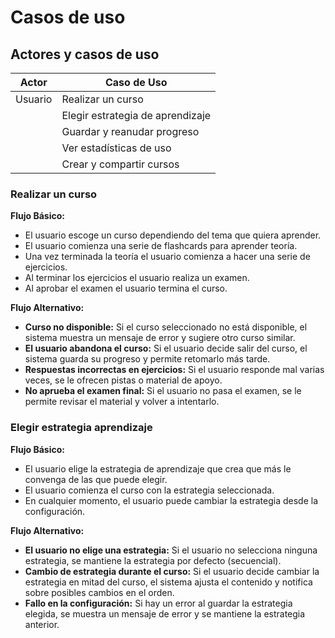 # Casos de uso

## Actores y casos de uso

| Actor   | Caso de Uso                      |
|---------|----------------------------------|
| Usuario | Realizar un curso               |
|         | Elegir estrategia de aprendizaje |
|         | Guardar y reanudar progreso     |
|         | Ver estadísticas de uso         |
|         | Crear y compartir cursos        |

### Realizar un curso

**Flujo Básico:**
- El usuario escoge un curso dependiendo del tema que quiera aprender.
- El usuario comienza una serie de flashcards para aprender teoría.
- Una vez terminada la teoría el usuario comienza a hacer una serie de ejercicios.
- Al terminar los ejercicios el usuario realiza un examen.
- Al aprobar el examen el usuario termina el curso.

**Flujo Alternativo:**
- **Curso no disponible:** Si el curso seleccionado no está disponible, el sistema muestra un mensaje de error y sugiere otro curso similar.
- **El usuario abandona el curso:** Si el usuario decide salir del curso, el sistema guarda su progreso y permite retomarlo más tarde.
- **Respuestas incorrectas en ejercicios:** Si el usuario responde mal varias veces, se le ofrecen pistas o material de apoyo.
- **No aprueba el examen final:** Si el usuario no pasa el examen, se le permite revisar el material y volver a intentarlo.

### Elegir estrategia aprendizaje

**Flujo Básico:**
- El usuario elige la estrategia de aprendizaje que crea que más le convenga de las que puede elegir.
- El usuario comienza el curso con la estrategia seleccionada.
- En cualquier momento, el usuario puede cambiar la estrategia desde la configuración.

**Flujo Alternativo:**
- **El usuario no elige una estrategia:** Si el usuario no selecciona ninguna estrategia, se mantiene la estrategia por defecto (secuencial).
- **Cambio de estrategia durante el curso:** Si el usuario decide cambiar la estrategia en mitad del curso, el sistema ajusta el contenido y notifica sobre posibles cambios en el orden.
- **Fallo en la configuración:** Si hay un error al guardar la estrategia elegida, se muestra un mensaje de error y se mantiene la estrategia anterior.

